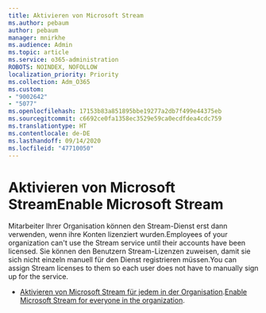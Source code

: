 ```yaml
---
title: Aktivieren von Microsoft Stream
ms.author: pebaum
author: pebaum
manager: mnirkhe
ms.audience: Admin
ms.topic: article
ms.service: o365-administration
ROBOTS: NOINDEX, NOFOLLOW
localization_priority: Priority
ms.collection: Adm_O365
ms.custom:
- "9002642"
- "5077"
ms.openlocfilehash: 17153b83a851895bbe19277a2db7f499e44375eb
ms.sourcegitcommit: c6692ce0fa1358ec3529e59ca0ecdfdea4cdc759
ms.translationtype: HT
ms.contentlocale: de-DE
ms.lasthandoff: 09/14/2020
ms.locfileid: "47710050"
---
```

# <a name="enable-microsoft-stream"></a><span data-ttu-id="5aeb2-102">Aktivieren von Microsoft Stream</span><span class="sxs-lookup"><span data-stu-id="5aeb2-102">Enable Microsoft Stream</span></span>

<span data-ttu-id="5aeb2-103">Mitarbeiter Ihrer Organisation können den Stream-Dienst erst dann verwenden, wenn ihre Konten lizenziert wurden.</span><span class="sxs-lookup"><span data-stu-id="5aeb2-103">Employees of your organization can't use the Stream service until their accounts have been licensed.</span></span> <span data-ttu-id="5aeb2-104">Sie können den Benutzern Stream-Lizenzen zuweisen, damit sie sich nicht einzeln manuell für den Dienst registrieren müssen.</span><span class="sxs-lookup"><span data-stu-id="5aeb2-104">You can assign Stream licenses to them so each user does not have to manually sign up for the service.</span></span>

- <span data-ttu-id="5aeb2-105">[Aktivieren von Microsoft Stream für jedem in der Organisation](https://docs.microsoft.com/stream/assign-user-licenses).</span><span class="sxs-lookup"><span data-stu-id="5aeb2-105">[Enable Microsoft Stream for everyone in the organization](https://docs.microsoft.com/stream/assign-user-licenses).</span></span>
